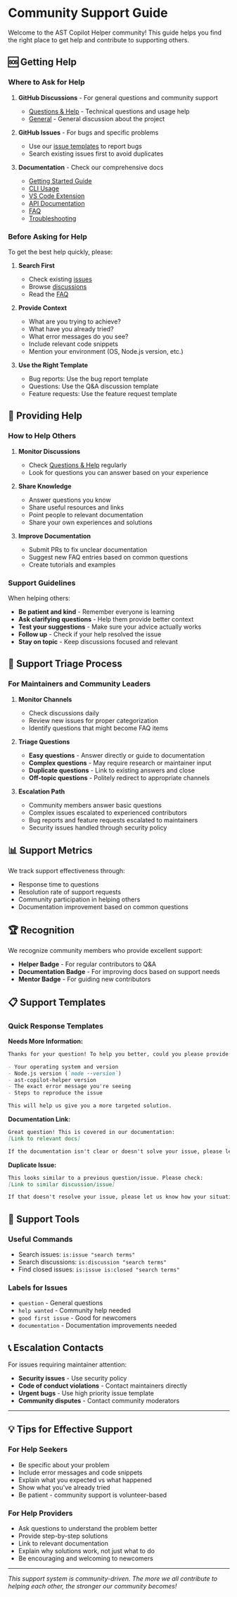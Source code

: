# Community Support Guide

Welcome to the AST Copilot Helper community! This guide helps you find the right place to get help and contribute to supporting others.

## 🆘 Getting Help

### Where to Ask for Help

1. **GitHub Discussions** - For general questions and community support
   - [Questions & Help](https://github.com/EvanDodds/ast-copilot-helper/discussions/categories/q-a) - Technical questions and usage help
   - [General](https://github.com/EvanDodds/ast-copilot-helper/discussions/categories/general) - General discussion about the project

2. **GitHub Issues** - For bugs and specific problems
   - Use our [issue templates](https://github.com/EvanDodds/ast-copilot-helper/issues/new/choose) to report bugs
   - Search existing issues first to avoid duplicates

3. **Documentation** - Check our comprehensive docs
   - [Getting Started Guide](../docs/guide/getting-started.md)
   - [CLI Usage](../docs/guide/cli-usage.md)
   - [VS Code Extension](../docs/guide/vscode-extension.md)
   - [API Documentation](../docs/api/)
   - [FAQ](../docs/faq.md)
   - [Troubleshooting](../docs/troubleshooting.md)

### Before Asking for Help

To get the best help quickly, please:

1. **Search First**
   - Check existing [issues](https://github.com/EvanDodds/ast-copilot-helper/issues)
   - Browse [discussions](https://github.com/EvanDodds/ast-copilot-helper/discussions)
   - Read the [FAQ](../docs/faq.md)

2. **Provide Context**
   - What are you trying to achieve?
   - What have you already tried?
   - What error messages do you see?
   - Include relevant code snippets
   - Mention your environment (OS, Node.js version, etc.)

3. **Use the Right Template**
   - Bug reports: Use the bug report template
   - Questions: Use the Q&A discussion template
   - Feature requests: Use the feature request template

## 🤝 Providing Help

### How to Help Others

1. **Monitor Discussions**
   - Check [Questions & Help](https://github.com/EvanDodds/ast-copilot-helper/discussions/categories/q-a) regularly
   - Look for questions you can answer based on your experience

2. **Share Knowledge**
   - Answer questions you know
   - Share useful resources and links
   - Point people to relevant documentation
   - Share your own experiences and solutions

3. **Improve Documentation**
   - Submit PRs to fix unclear documentation
   - Suggest new FAQ entries based on common questions
   - Create tutorials and examples

### Support Guidelines

When helping others:

- **Be patient and kind** - Remember everyone is learning
- **Ask clarifying questions** - Help them provide better context
- **Test your suggestions** - Make sure your advice actually works
- **Follow up** - Check if your help resolved the issue
- **Stay on topic** - Keep discussions focused and relevant

## 🎯 Support Triage Process

### For Maintainers and Community Leaders

1. **Monitor Channels**
   - Check discussions daily
   - Review new issues for proper categorization
   - Identify questions that might become FAQ items

2. **Triage Questions**
   - **Easy questions** - Answer directly or guide to documentation
   - **Complex questions** - May require research or maintainer input
   - **Duplicate questions** - Link to existing answers and close
   - **Off-topic questions** - Politely redirect to appropriate channels

3. **Escalation Path**
   - Community members answer basic questions
   - Complex issues escalated to experienced contributors
   - Bug reports and feature requests escalated to maintainers
   - Security issues handled through security policy

## 📊 Support Metrics

We track support effectiveness through:

- Response time to questions
- Resolution rate of support requests
- Community participation in helping others
- Documentation improvement based on common questions

## 🏆 Recognition

We recognize community members who provide excellent support:

- **Helper Badge** - For regular contributors to Q&A
- **Documentation Badge** - For improving docs based on support needs
- **Mentor Badge** - For guiding new contributors

## 📋 Support Templates

### Quick Response Templates

**Needs More Information:**

```markdown
Thanks for your question! To help you better, could you please provide:

- Your operating system and version
- Node.js version (`node --version`)
- ast-copilot-helper version
- The exact error message you're seeing
- Steps to reproduce the issue

This will help us give you a more targeted solution.
```

**Documentation Link:**

```markdown
Great question! This is covered in our documentation:
[Link to relevant docs]

If the documentation isn't clear or doesn't solve your issue, please let us know what specific part needs improvement.
```

**Duplicate Issue:**

```markdown
This looks similar to a previous question/issue. Please check:
[Link to similar discussion/issue]

If that doesn't resolve your issue, please let us know how your situation is different.
```

## 🔧 Support Tools

### Useful Commands

- Search issues: `is:issue "search terms"`
- Search discussions: `is:discussion "search terms"`
- Find closed issues: `is:issue is:closed "search terms"`

### Labels for Issues

- `question` - General questions
- `help wanted` - Community help needed
- `good first issue` - Good for newcomers
- `documentation` - Documentation improvements needed

## 📞 Escalation Contacts

For issues requiring maintainer attention:

- **Security issues** - Use security policy
- **Code of conduct violations** - Contact maintainers directly
- **Urgent bugs** - Use high priority issue template
- **Community disputes** - Contact community moderators

---

## 💡 Tips for Effective Support

### For Help Seekers

- Be specific about your problem
- Include error messages and code snippets
- Explain what you expected vs what happened
- Show what you've already tried
- Be patient - community support is volunteer-based

### For Help Providers

- Ask questions to understand the problem better
- Provide step-by-step solutions
- Link to relevant documentation
- Explain why solutions work, not just what to do
- Be encouraging and welcoming to newcomers

---

_This support system is community-driven. The more we all contribute to helping each other, the stronger our community becomes!_
